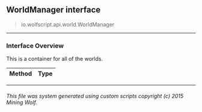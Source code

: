 ## WorldManager __interface__

>io.wolfscript.api.world.WorldManager

---

### Interface Overview

This is a container for all of the worlds.

Method | Type   
--- | :--- 



---



###### This file was system generated using custom scripts copyright (c) 2015 Mining Wolf.
	

